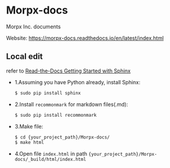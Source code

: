 # Morpx-docs
Morpx Inc. documents

Website: https://morpx-docs.readthedocs.io/en/latest/index.html

## Local edit

refer to [Read-the-Docs Getting Started with Sphinx](https://read-the-docs.readthedocs.io/en/latest/intro/getting-started-with-sphinx.html#)

- 1.Assuming you have Python already, install Sphinx:

    ```bash
    $ sudo pip install sphinx
    ```

- 2.Install `recommonmark` for markdown files(.md):

    ```bash
    $ sudo pip install recommonmark
    ```

- 3.Make file:

    ```bash
    $ cd {your_project_path}/Morpx-docs/
    $ make html
    ```

- 4.Open file `index.html` in path `{your_project_path}/Morpx-docs/_build/html/index.html`